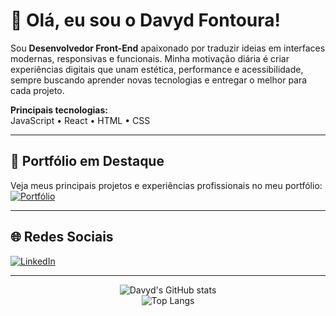 # 👋 Olá, eu sou o Davyd Fontoura!

Sou **Desenvolvedor Front-End** apaixonado por traduzir ideias em interfaces modernas, responsivas e funcionais. Minha motivação diária é criar experiências digitais que unam estética, performance e acessibilidade, sempre buscando aprender novas tecnologias e entregar o melhor para cada projeto.

**Principais tecnologias:**  
JavaScript • React • HTML • CSS

---

## 🚀 Portfólio em Destaque

Veja meus principais projetos e experiências profissionais no meu portfólio:  
[![Portfólio](https://img.shields.io/badge/Portf%C3%B3lio-000?style=for-the-badge&logo=vercel&logoColor=white)](https://davydportfoliowebsite.vercel.app/)

---

## 🌐 Redes Sociais

[![LinkedIn](https://img.shields.io/badge/LinkedIn-0A66C2?style=for-the-badge&logo=linkedin&logoColor=white)](https://www.linkedin.com/in/davyd-camargo-70a552261)

---

<div align="center">
  <img src="https://github-readme-stats.vercel.app/api?username=davydfontourac&show_icons=true&theme=radical" alt="Davyd's GitHub stats" />
  <br/>
  <img src="https://github-readme-stats.vercel.app/api/top-langs/?username=davydfontourac&layout=compact&theme=radical" alt="Top Langs" />
</div>

<!-- Sinta-se à vontade para adicionar mais informações, curiosidades ou hobbies para deixar seu perfil ainda mais autêntico! -->
